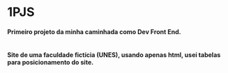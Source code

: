 # 1PJS
<h4>Primeiro projeto da minha caminhada como Dev Front End.<h4><br>
Site de uma faculdade fictícia (UNES), usando apenas <strong>html</strong>, usei tabelas para posicionamento do site. 
